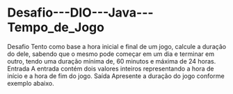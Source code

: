 # Desafio---DIO---Java---Tempo_de_Jogo
Desafio Tento como base a hora inicial e final de um jogo, calcule a duração do dele, sabendo que o mesmo pode começar em um dia e terminar em outro, tendo uma duração mínima de, 60 minutos e máxima de 24 horas. Entrada A entrada contém dois valores inteiros representando a hora de início e a hora de fim do jogo. Saída Apresente a duração do jogo conforme exemplo abaixo.
